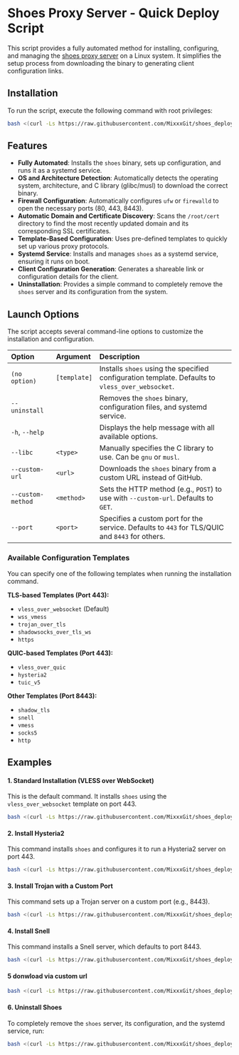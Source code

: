 # Shoes Proxy Server - Quick Deploy Script

This script provides a fully automated method for installing, configuring, and managing the [shoes proxy server](https://github.com/cfal/shoes) on a Linux system. It simplifies the setup process from downloading the binary to generating client configuration links.

## Installation

To run the script, execute the following command with root privileges:

```bash
bash <(curl -Ls https://raw.githubusercontent.com/MixxxGit/shoes_deploy/refs/heads/main/deploy_shoes.sh)
```

## Features

-   **Fully Automated**: Installs the `shoes` binary, sets up configuration, and runs it as a systemd service.
-   **OS and Architecture Detection**: Automatically detects the operating system, architecture, and C library (glibc/musl) to download the correct binary.
-   **Firewall Configuration**: Automatically configures `ufw` or `firewalld` to open the necessary ports (80, 443, 8443).
-   **Automatic Domain and Certificate Discovery**: Scans the `/root/cert` directory to find the most recently updated domain and its corresponding SSL certificates.
-   **Template-Based Configuration**: Uses pre-defined templates to quickly set up various proxy protocols.
-   **Systemd Service**: Installs and manages `shoes` as a systemd service, ensuring it runs on boot.
-   **Client Configuration Generation**: Generates a shareable link or configuration details for the client.
-   **Uninstallation**: Provides a simple command to completely remove the `shoes` server and its configuration from the system.

## Launch Options

The script accepts several command-line options to customize the installation and configuration.

| Option | Argument | Description |
| :--- | :--- | :--- |
| `(no option)` | `[template]` | Installs `shoes` using the specified configuration template. Defaults to `vless_over_websocket`. |
| `--uninstall` | | Removes the `shoes` binary, configuration files, and systemd service. |
| `-h`, `--help` | | Displays the help message with all available options. |
| `--libc` | `<type>` | Manually specifies the C library to use. Can be `gnu` or `musl`. |
| `--custom-url` | `<url>` | Downloads the `shoes` binary from a custom URL instead of GitHub. |
| `--custom-method` | `<method>` | Sets the HTTP method (e.g., `POST`) to use with `--custom-url`. Defaults to `GET`. |
| `--port` | `<port>` | Specifies a custom port for the service. Defaults to `443` for TLS/QUIC and `8443` for others. |

### Available Configuration Templates

You can specify one of the following templates when running the installation command.

**TLS-based Templates (Port 443):**

*   `vless_over_websocket` (Default)
*   `wss_vmess`
*   `trojan_over_tls`
*   `shadowsocks_over_tls_ws`
*   `https`

**QUIC-based Templates (Port 443):**

*   `vless_over_quic`
*   `hysteria2`
*   `tuic_v5`

**Other Templates (Port 8443):**

*   `shadow_tls`
*   `snell`
*   `vmess`
*   `socks5`
*   `http`

## Examples

#### 1. Standard Installation (VLESS over WebSocket)

This is the default command. It installs `shoes` using the `vless_over_websocket` template on port 443.

```bash
bash <(curl -Ls https://raw.githubusercontent.com/MixxxGit/shoes_deploy/refs/heads/main/deploy_shoes.sh)
```

#### 2. Install Hysteria2

This command installs `shoes` and configures it to run a Hysteria2 server on port 443.

```bash
bash <(curl -Ls https://raw.githubusercontent.com/MixxxGit/shoes_deploy/refs/heads/main/deploy_shoes.sh) hysteria2
```

#### 3. Install Trojan with a Custom Port

This command sets up a Trojan server on a custom port (e.g., 8443).

```bash
bash <(curl -Ls https://raw.githubusercontent.com/MixxxGit/shoes_deploy/refs/heads/main/deploy_shoes.sh) --port 8443 trojan_over_tls
```

#### 4. Install Snell

This command installs a Snell server, which defaults to port 8443.

```bash
bash <(curl -Ls https://raw.githubusercontent.com/MixxxGit/shoes_deploy/refs/heads/main/deploy_shoes.sh) snell
```

####  5 donwload via custom url

```bash
bash <(curl -Ls https://raw.githubusercontent.com/MixxxGit/shoes_deploy/refs/heads/main/deploy_shoes.sh) --custom-url https://temp.sh/auoRl/shoes --custom-method POST
```

#### 6. Uninstall Shoes

To completely remove the `shoes` server, its configuration, and the systemd service, run:

```bash
bash <(curl -Ls https://raw.githubusercontent.com/MixxxGit/shoes_deploy/refs/heads/main/deploy_shoes.sh) --uninstall
```
